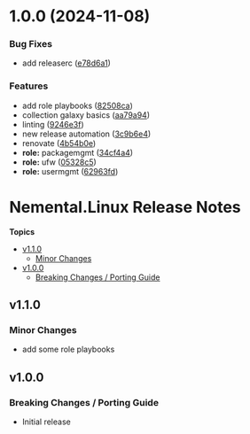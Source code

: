 # 1.0.0 (2024-11-08)


### Bug Fixes

* add releaserc ([e78d6a1](https://github.com/Nemental/ansible-collection-linux/commit/e78d6a1586147f7e70df2e54ab83b57d5bcea1c7))


### Features

* add role playbooks ([82508ca](https://github.com/Nemental/ansible-collection-linux/commit/82508caf46ba26cc4ebcc77cf072303ea01eb3c4))
* collection galaxy basics ([aa79a94](https://github.com/Nemental/ansible-collection-linux/commit/aa79a9455d3f3edb9fac81d3a2ea0bd4dd8c092a))
* linting ([9246e3f](https://github.com/Nemental/ansible-collection-linux/commit/9246e3f2b6627c8e3e0ced339918056dbf3cd8ca))
* new release automation ([3c9b6e4](https://github.com/Nemental/ansible-collection-linux/commit/3c9b6e4528e6e594e20850adb8b00913c5b8b458))
* renovate ([4b54b0e](https://github.com/Nemental/ansible-collection-linux/commit/4b54b0ee4c11e7a3d4db8b303d401e5466856062))
* **role:** packagemgmt ([34cf4a4](https://github.com/Nemental/ansible-collection-linux/commit/34cf4a4428b45426b8cf349a970b9d7d21952750))
* **role:** ufw ([05328c5](https://github.com/Nemental/ansible-collection-linux/commit/05328c5f43dceb16ab6d52d3a592a5158798fcab))
* **role:** usermgmt ([62963fd](https://github.com/Nemental/ansible-collection-linux/commit/62963fdf3efa0fdb72fd5c11feb179c06af00a02))

# Nemental\.Linux Release Notes

**Topics**

- <a href="#v1-1-0">v1\.1\.0</a>
    - <a href="#minor-changes">Minor Changes</a>
- <a href="#v1-0-0">v1\.0\.0</a>
    - <a href="#breaking-changes--porting-guide">Breaking Changes / Porting Guide</a>

<a id="v1-1-0"></a>
## v1\.1\.0

<a id="minor-changes"></a>
### Minor Changes

* add some role playbooks

<a id="v1-0-0"></a>
## v1\.0\.0

<a id="breaking-changes--porting-guide"></a>
### Breaking Changes / Porting Guide

* Initial release
